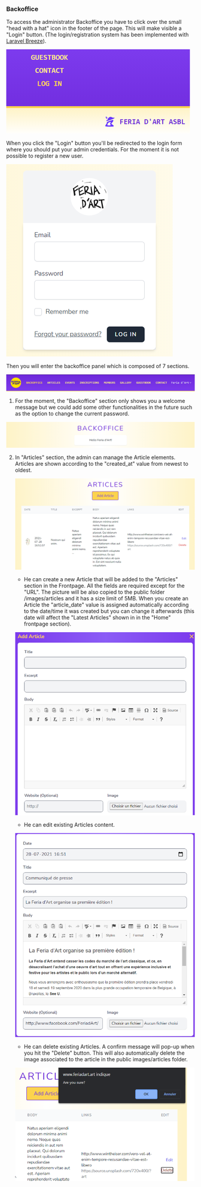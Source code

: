 ### Backoffice

To access the administrator Backoffice you have to click over the small "head with a hat" icon in the footer of the page. This will make visible a "Login" button. (The login/registration system has been implemented with [Laravel Breeze](https://github.com/laravel/breeze)).

![Login](readme/backoffice-login.png)

When you click the "Login" button you'll be redirected to the login form where you should put your admin credentials. For the moment it is not possible to register a new user. 

![Login Form](readme/backoffice-login-form.png)

Then you will enter the backoffice panel which is composed of 7 sections.

![Backoffice Menu](readme/backoffice-menu.png)

1. For the moment, the "Backoffice" section only shows you a welcome message but we could add some other functionalities in the future such as the option to change the current password.

![Backoffice Welcome](readme/backoffice-section.png)

2. In "Articles" section, the admin can manage the Article elements. Articles are shown according to the "created_at" value from newest to oldest.

    ![Backoffice Articles](readme/backoffice-articles-section.png)

    - He can create a new Article that will be added to the "Articles" section in the Frontpage. All the fields are required except for the "URL". The picture will be also copied to the public folder /images/articles and it has a size limit of 5MB. When you create an Article the "article_date" value is assigned automatically according to the date/time it was created but you can change it afterwards (this date will affect the "Latest Articles" shown in in the "Home" frontpage section). 

    ![Backoffice Add Article](readme/backoffice-articles-add.png)

    - He can edit existing Articles content.

    ![Backoffice Edit Article](readme/backoffice-articles-edit.png)
    
    - He can delete existing Articles. A confirm message will pop-up when you hit the "Delete" button. This will also automatically delete the image associated to the article in the public images/articles folder.

    ![Backoffice Delete Article](readme/backoffice-articles-delete.png)
